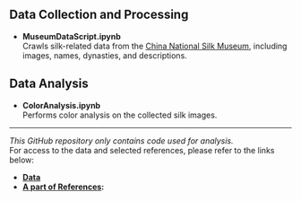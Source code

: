 ## Data Collection and Processing

- **MuseumDataScript.ipynb**  
  Crawls silk-related data from the [China National Silk Museum](https://www.chinasilkmuseum.com/), including images, names, dynasties, and descriptions.

## Data Analysis

- **ColorAnalysis.ipynb**  
  Performs color analysis on the collected silk images.

---

*This GitHub repository only contains code used for analysis.*  
For access to the data and selected references, please refer to the links below:

- **[Data](https://drive.google.com/drive/folders/1Ow_FhAVs8g5P1R_FDde0In-Hec0yVy0g?usp=sharing)**
- **[A part of References](https://drive.google.com/drive/folders/1JAbC3NXzMfOe5B1SJRxzu054cGD141w2?usp=sharing):** 
